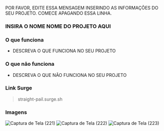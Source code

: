 POR FAVOR, EDITE ESSA MENSAGEM INSERINDO AS INFORMAÇÕES DO SEU PROJETO. COMECE APAGANDO ESSA LINHA.

### INSIRA O NOME NOME DO PROJETO AQUI

### O que funciona
- DESCREVA O QUE FUNCIONA NO SEU PROJETO

### O que não funciona
- DESCREVA O QUE NÃO FUNCIONA NO SEU PROJETO

### Link Surge 
> straight-pail.surge.sh

### Imagens

![Captura de Tela (221)](https://user-images.githubusercontent.com/47644831/152704076-cb9418db-29bc-4ab4-a729-728f040b5604.png)
![Captura de Tela (222)](https://user-images.githubusercontent.com/47644831/152704078-5e70023f-fc37-4df8-8297-1f5a508f6920.png)
![Captura de Tela (223)](https://user-images.githubusercontent.com/47644831/152704079-feb36e80-9ebc-4604-8326-e7b225ea95bb.png)
